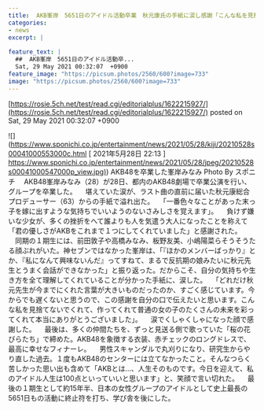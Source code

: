 ```yaml
---
title:  AKB峯岸　5651日のアイドル活動卒業　秋元康氏の手紙に涙し感謝「こんな私を見捨てないでくれて」  
categories:
- news
excerpt: |
  
feature_text: |
  ##  AKB峯岸　5651日のアイドル活動卒...
  Sat, 29 May 2021 00:32:07  +0900
feature_image: "https://picsum.photos/2560/600?image=733"
image: "https://picsum.photos/2560/600?image=733"
---
```


[https://rosie.5ch.net/test/read.cgi/editorialplus/1622215927/](https://rosie.5ch.net/test/read.cgi/editorialplus/1622215927/)
posted on Sat, 29 May 2021 00:32:07  +0900

<!--more-->

![](https://www.sponichi.co.jp/entertainment/news/2021/05/28/kiji/20210528s00041000553000c.html [ 2021年5月28日 22:13 ] [https://www.sponichi.co.jp/entertainment/news/2021/05/28/jpeg/20210528s00041000547000p_view.jpg)](https://www.sponichi.co.jp/entertainment/news/2021/05/28/jpeg/20210528s00041000547000p_view.jpg)) AKB48を卒業した峯岸みなみ Photo By スポニチ 　AKB48峯岸みなみ（28）が28日、都内のAKB48劇場で卒業公演を行い、グループを卒業した。 　堪えていた涙が、ラスト曲の直前に届いた秋元康総合プロデューサー（63）からの手紙で溢れ出た。 　「一番色々なことがあった末っ子を嫁に出すような気持ちでいいようのないさみしさを覚えます」。 　負けず嫌いな少女が、多くの挫折をへて誰よりも人を気遣う大人になったことを称えて「君の優しさがAKBをこれまで１つにしてくれていました」と感謝された。 　同期の１期生には、前田敦子や高橋みなみ、板野友美、小嶋陽菜らそうそうたる顔ぶれがいた。神セブンではなかった峯岸は、「『ほかのメンバーばっかり』とか、『私になんて興味ないんだ』ってすねて、まるで反抗期の娘みたいに秋元先生とうまく会話ができなかった」と振り返った。だからこそ、自分の気持ちや生き方を全て理解してくれていることが分かった手紙に、涙した。 　「どれだけ秋元先生が今までにくれた言葉が大きいものだったのか、すごく感じています。今からでも遅くないと思うので、この感謝を自分の口で伝えたいと思います。こんな私を見捨てないでくれて、作ってくれて普通の女の子のたくさんの未来を彩ってくれて本当にありがとうございました」。 　涙でくしゃくしゃになった顔で感謝した。 　最後は、多くの仲間たちを、ずっと見送る側で歌っていた「桜の花びらたち」で締めた。AKB48を象徴する衣装、赤チェックのロングドレスで、最高に幸せなフィナーレ。 　男性スキャンダルで丸刈りになり、研究生からやり直した過去。１度もAKB48のセンターには立てなかったこと。そんなつらく苦しかった思い出も含めて「AKBとは…、人生そのものです。今日を迎えて、私のアイドル人生は100点といっていいと思います」と、笑顔で言い切れた。 　最後の１期生として約15年半、日本の女性グループのアイドルとして史上最長の5651日もの活動に終止符を打ち、学び舎を後にした。
